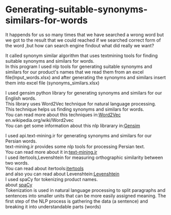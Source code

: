 # Generating-suitable-synonyms-similars-for-words

It happends for us so many times that we have searched a wrong word but we got to the result
that we could reached if we searched correct form of the word
,but how can search engine findout what did really we want?

It called synonym similar algorithm that uses textmining tools for finding suitable synonyms
and similars for words.  
In this program I used nlp tools for generating suitable synonyms and similars for our product's names that we read them
from an excel file(Input_words.xlsx) and after generating the synonyms and similars insert them into excel file
(synonyms_similars.xlsx)  

I used gensim  python library for generating synonyms and similars for our English words.  
This library uses Word2Vec technique for natural language processing.  
This technique helps us finding synonyms and similars for words.   
You can read more about this techniques in:[Word2Vec](https://en.wikipedia.org/wiki/Word2vec/)   
en.wikipedia.org/wiki/Word2vec  
You can get some information about this nlp librarary in:[Gensim](https://en.wikipedia.org/wiki/Gensim)    

I used api.text-mining.ir for generating synonyms and similars for our Persian words.  
text-mining.ir provides some nlp tools for processing Persian text.  
You can read more about it in:[text-mining.ir](https://text-mining.ir/)  
I used itertools,Levenshtein for measuring orthographic similarity between two words.  
You can read about itertools:[itertools](https://docs.python.org/3/library/itertools.html)  
and also you can read about Levenshtein:[Levenshtein](https://pypi.org/project/python-Levenshtein/)  
I used spaCy for tokenizing product names.   
about [spaCy](en.wikipedia.org/wiki/SpaCy)  
Tokenization is used in natural language processing to split paragraphs
and sentences into smaller units that can be more easily assigned meaning.
The first step of the NLP process is gathering the data (a sentence) and
breaking it into understandable parts (words)
